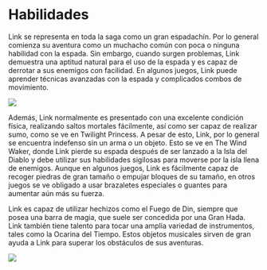 # Habilidades

Link se representa en toda la saga como un gran espadachín. Por lo general comienza su aventura como un muchacho común con poca o ninguna habilidad con la espada. Sin embargo, cuando surgen problemas, Link demuestra una aptitud natural para el uso de la espada y es capaz de derrotar a sus enemigos con facilidad. En algunos juegos, Link puede aprender técnicas avanzadas con la espada y complicados combos de movimiento.

![](https://github.com/Ucastro20/git_gihub_gen43/blob/master/img/Asuka6.jpg)

Además, Link normalmente es presentado con una excelente condición física, realizando saltos mortales fácilmente, así como ser capaz de realizar sumo, como se ve en Twilight Princess. A pesar de esto, Link, por lo general se encuentra indefenso sin un arma o un objeto. Esto se ve en The Wind Waker, donde Link pierde su espada después de ser lanzado a la Isla del Diablo y debe utilizar sus habilidades sigilosas para moverse por la isla llena de enemigos. Aunque en algunos juegos, Link es fácilmente capaz de recoger piedras de gran tamaño o empujar bloques de su tamaño, en otros juegos se ve obligado a usar brazaletes especiales o guantes para aumentar aún más su fuerza.



Link es capaz de utilizar hechizos como el Fuego de Din, siempre que posea una barra de magia, que suele ser concedida por una Gran Hada. Link también tiene talento para tocar una amplia variedad de instrumentos, tales como la Ocarina del Tiempo. Estos objetos musicales sirven de gran ayuda a Link para superar los obstáculos de sus aventuras.

![](https://github.com/Ucastro20/git_gihub_gen43/blob/master/img/Asuka7.png)

